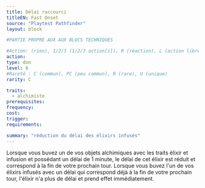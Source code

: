 ```yaml
---
title: Délai raccourci
titleEN: Fast Onset
source: "Playtest Pathfinder"
layout: block

#PARTIE PROPRE AUX AUX BLOCS TECHNIQUES

#Action: (rien), 1/2/3 (1/2/3 action[s]), R (réaction), L (action libre)
action: 
type: don
level: 6
#Rareté : C (commun), PC (peu commun), R (rare), U (unique)
rarity: C

traits:
  - alchimiste
prerequisites:
frequency: 
cost:
trigger: 
requirements:

summary: "réduction du délai des élixirs infusés"
---
```


Lorsque vous buvez un de vos objets alchimiques avec les traits élixir et infusion et possédant un délai de 1 minute, le délai de cet élixir est réduit et correspond à la fin de votre prochain tour. Lorsque vous buvez l'un de vos élixirs infusés avec un délai qui correspond déjà à la fin de votre prochain tour, l'élixir n'a plus de délai et prend effet immédiatement.